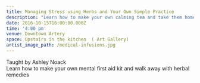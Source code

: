 ```yaml
---
title: Managing Stress using Herbs and Your Own Simple Practice
description: "Learn how to make your own calming tea and take them home with you. \n\n**Limited to 15 people"
date: 2016-10-15T16:00:00.000Z
time: '4:00 pm'
venue: Downtown Artery
space: Upstairs in the kitchen  ( Art Gallery)
artist_image_path: /medical-infusions.jpg
---
```



Taught by Ashley Noack
<br>Learn how to make your own mental first aid kit and walk away with herbal remedies